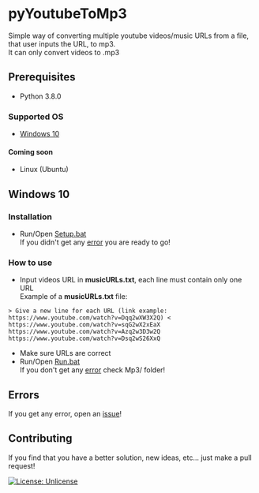 
# pyYoutubeToMp3

Simple way of converting multiple youtube videos/music URLs from a file, that user inputs the URL, to mp3.<br/>
It can only convert videos to .mp3

## Prerequisites

- Python 3.8.0

### Supported OS

-  [Windows 10](#windows-10)

#### Coming soon

- Linux (Ubuntu)

## Windows 10

### Installation
- Run/Open [Setup.bat](setup.bat)<br/>
If you didn't get any [error](#errors) you are ready to go!

### How to use
- Input videos URL in **musicURLs.txt**, each line must contain only one URL<br/>
Example of a **musicURLs.txt** file:
``` 
> Give a new line for each URL (link example: https://www.youtube.com/watch?v=Dqq2wXW3X2Q) <
https://www.youtube.com/watch?v=sqG2wX2xEaX
https://www.youtube.com/watch?v=Azq2w3D3w2Q
https://www.youtube.com/watch?v=Dsq2wS26XxQ
```
- Make sure URLs are correct
- Run/Open [Run.bat](run.bat)<br/>
If you don't get any [error](#erros) check Mp3/ folder!

## Errors
If you get any error, open an [issue](/../../issues)!

## Contributing
If you find that you have a better solution, new ideas, etc... just make a pull request!

[![License: Unlicense](https://img.shields.io/badge/license-Unlicense-blue.svg)](http://unlicense.org/)
